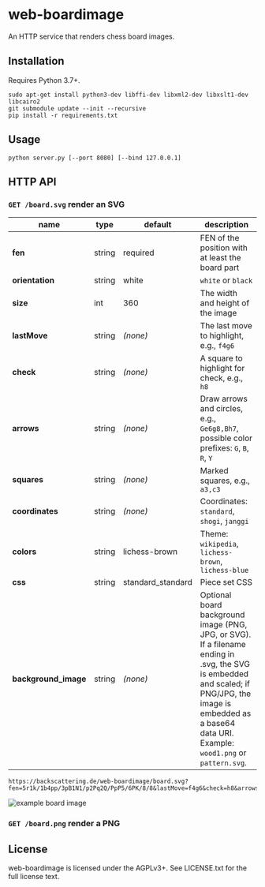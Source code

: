 web-boardimage
==============

An HTTP service that renders chess board images.

Installation
------------

Requires Python 3.7+.

```
sudo apt-get install python3-dev libffi-dev libxml2-dev libxslt1-dev libcairo2
git submodule update --init --recursive
pip install -r requirements.txt
```

Usage
-----

```
python server.py [--port 8080] [--bind 127.0.0.1]
```


HTTP API
--------

### `GET /board.svg` render an SVG

name | type | default | description
--- | --- | --- | ---
**fen** | string | required | FEN of the position with at least the board part
**orientation** | string | white | `white` or `black`
**size** | int | 360 | The width and height of the image
**lastMove** | string | *(none)* | The last move to highlight, e.g., `f4g6`
**check** | string | *(none)* | A square to highlight for check, e.g., `h8`
**arrows** | string | *(none)* | Draw arrows and circles, e.g., `Ge6g8,Bh7`, possible color prefixes: `G`, `B`, `R`, `Y`
**squares** | string | *(none)* | Marked squares, e.g., `a3,c3`
**coordinates** | string | *(none)* | Coordinates: `standard`, `shogi`, `janggi`
**colors** | string | lichess-brown | Theme: `wikipedia`, `lichess-brown`, `lichess-blue`
**css** | string | standard_standard | Piece set CSS
**background_image** | string | *(none)* | Optional board background image (PNG, JPG, or SVG). If a filename ending in .svg, the SVG is embedded and scaled; if PNG/JPG, the image is embedded as a base64 data URI. Example: `wood1.png` or `pattern.svg`.

```
https://backscattering.de/web-boardimage/board.svg?fen=5r1k/1b4pp/3pB1N1/p2Pq2Q/PpP5/6PK/8/8&lastMove=f4g6&check=h8&arrows=Ge6g8,Bh7&squares=a3,c3
```

![example board image](https://backscattering.de/web-boardimage/board.svg?fen=5r1k/1b4pp/3pB1N1/p2Pq2Q/PpP5/6PK/8/8&lastMove=f4g6&check=h8&arrows=Ge6g8,Bh7&squares=a3,c3)

### `GET /board.png` render a PNG

License
-------

web-boardimage is licensed under the AGPLv3+. See LICENSE.txt for the full
license text.
